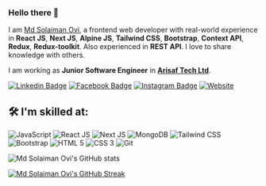### Hello there 👋


I am [Md Solaiman Ovi](https://md-solaiman-ovi-portfolio.netlify.app/), a frontend web developer with real-world experience in **React JS**, **Next JS**, **Alpine JS**, **Tailwind CSS**, **Bootstrap**, **Context API**, **Redux**, **Redux-toolkit**. Also experienced in **REST API**. I love to share knowledge with others.

I am working as **Junior Software Engineer** in [**Arisaf Tech Ltd**](https://arisaftech.com/).


[![Linkedin Badge](https://img.shields.io/badge/mhhasib-0077B5?style=for-the-badge&logo=linkedin&logoColor=white&link=https://www.linkedin.com/in/mhhasib/)](https://www.linkedin.com/in/mhhasib/)
[![Facebook Badge](https://img.shields.io/badge/M%20H%20Hasib-1877F2?style=for-the-badge&logo=facebook&logoColor=white&link=https://www.facebook.com/MahmudulHasib115/)](https://www.facebook.com/MahmudulHasib115/)
[![Instagram Badge](https://img.shields.io/badge/mahmudulhsn-E4405F?style=for-the-badge&logo=instagram&logoColor=white&link=https://instagram.com/mahmudulhsn/)](https://instagram.com/mahmudulhsn)
[![Website](https://img.shields.io/badge/website-000000?style=for-the-badge&logo=About.me&logoColor=white&link=https://mhhasib.com/)](https://mhhasib.com)

## 🛠️ I'm skilled at:

![JavaScript](https://img.shields.io/badge/javascript-%23323330.svg?style=for-the-badge&logo=javascript&logoColor=%23F7DF1E)
![React JS](https://img.shields.io/badge/ReactJs-61DAFB?logo=react&logoColor=white&style=for-the-badge)
![Next JS](https://img.shields.io/badge/next.js-000000?style=for-the-badge&logo=nextdotjs&logoColor=white)
![MongoDB](https://img.shields.io/badge/MongoDB-%234ea94b.svg?style=for-the-badge&logo=mongodb&logoColor=white)
![Tailwind CSS](https://img.shields.io/badge/Tailwind_CSS-38B2AC?style=for-the-badge&logo=tailwind-css&logoColor=white)
![Bootstrap](https://img.shields.io/badge/Bootstrap-563D7C?style=for-the-badge&logo=bootstrap&logoColor=white)
![HTML 5](https://img.shields.io/badge/HTML5-E34F26?style=for-the-badge&logo=html5&logoColor=white)
![CSS 3](https://img.shields.io/badge/CSS3-1572B6?style=for-the-badge&logo=css3&logoColor=white)
![Git](https://img.shields.io/badge/GIT-E44C30?style=for-the-badge&logo=git&logoColor=white)

![Md Solaiman Ovi's GitHub stats](https://github-readme-stats.vercel.app/api?username=mahmudulhsn&show_icons=true&theme=radical)

[![Md Solaiman Ovi's GitHub Streak](https://streak-stats.demolab.com?user=mahmudulhsn&theme=radical)](https://git.io/streak-stats)


